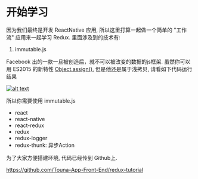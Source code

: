 # 开始学习

因为我们最终是开发 ReactNative 应用, 所以这里打算一起做一个简单的 "工作流" 应用来一起学习 Redux. 里面涉及到的技术有:

1. immutable.js

Facebook 出的一款一旦被创造后，就不可以被改变的数据的js框架. 虽然你可以用 ES2015 的新特性 [Object.assign()](http://es6.ruanyifeng.com/#docs/object#Object-assign), 但是他还是属于浅拷贝, 请看如下代码运行结果

[![alt text](http://p.simman.cc/2016-06-15_1465933180969391984.png "title")](https://jsbin.com/tefusuc/1/edit?js,console)

所以你需要使用 immutable.js

- react
- react-native
- react-redux
- redux
- redux-logger
- redux-thunk: 异步Action

为了大家方便搭建环境, 代码已经传到 Github上. 

https://github.com/Touna-App-Front-End/redux-tutorial